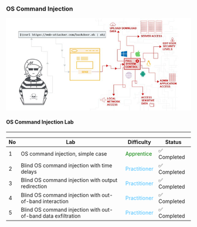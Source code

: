 ### OS Command Injection

<p align="center">
  <img src="../../images/os-cmd-injection.jpg">
</p>

#### OS Command Injection Lab
--------------------------------------------------------------------------------------
No | Lab  | Difficulty | Status 
-------------------------------------|----------------------------|----------------------------|----------------------------
1 | OS command injection, simple case | <span style="color:green;">Apprentice</span> | ✅ Completed
2 | Blind OS command injection with time delays | <span style="color:#4CC1FF;">Practitioner</span> | ✅ Completed
3 | Blind OS command injection with output redirection | <span style="color:#4CC1FF;">Practitioner</span> | ✅ Completed
4 | Blind OS command injection with out-of-band interaction | <span style="color:#4CC1FF;">Practitioner</span> | ✅ Completed
5 | Blind OS command injection with out-of-band data exfiltration | <span style="color:#4CC1FF;">Practitioner</span> | ✅ Completed
